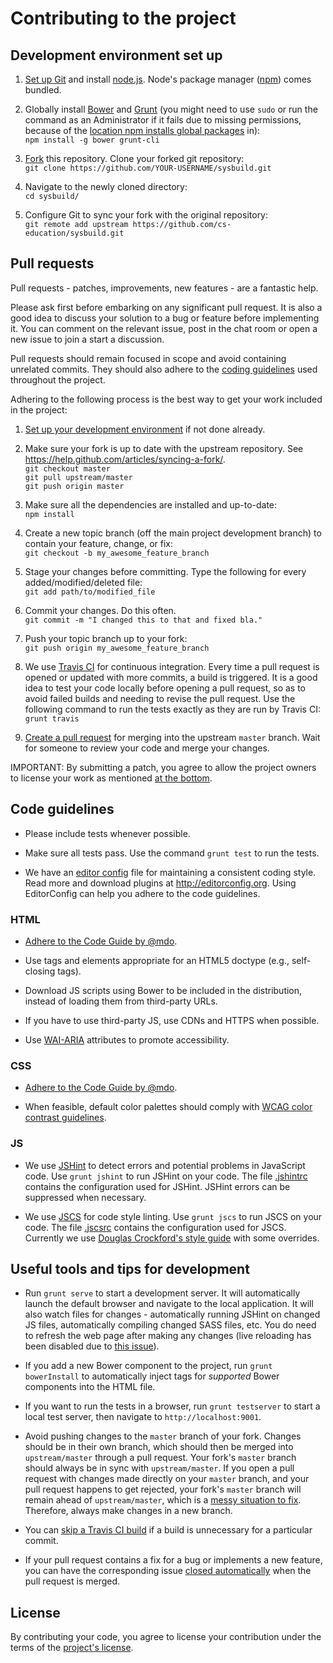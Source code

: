 # Contributing to the project

## Development environment set up
1. [Set up Git](https://help.github.com/articles/set-up-git/) and install [node.js](http://nodejs.org/).
   Node's package manager ([npm](https://www.npmjs.org/)) comes bundled.

2. Globally install [Bower](http://bower.io/) and [Grunt](http://gruntjs.com/)
   (you might need to use `sudo` or run the command as an Administrator if it fails due to missing permissions,
   because of the [location npm installs global packages](https://www.npmjs.org/doc/files/npm-folders.html) in):  
   `npm install -g bower grunt-cli`

3. [Fork](https://help.github.com/articles/fork-a-repo/) this repository. Clone your forked git repository:  
   `git clone https://github.com/YOUR-USERNAME/sysbuild.git`

4. Navigate to the newly cloned directory:  
   `cd sysbuild/`

5. Configure Git to sync your fork with the original repository:  
   `git remote add upstream https://github.com/cs-education/sysbuild.git`

## Pull requests
Pull requests - patches, improvements, new features - are a fantastic help.

Please ask first before embarking on any significant pull request.
It is also a good idea to discuss your solution to a bug or feature before implementing it.
You can comment on the relevant issue, post in the chat room or open a new issue to join a start a discussion.

Pull requests should remain focused in scope and avoid containing unrelated commits.
They should also adhere to the [coding guidelines](#code-guidelines) used throughout the project.

Adhering to the following process is the best way to get your work included in the project:
1. [Set up your development environment](#development-environment-set-up) if not done already.

2. Make sure your fork is up to date with the upstream repository. See https://help.github.com/articles/syncing-a-fork/.  
   `git checkout master`  
   `git pull upstream/master`  
   `git push origin master`

3. Make sure all the dependencies are installed and up-to-date:  
   `npm install`

4. Create a new topic branch (off the main project development branch) to contain your feature, change, or fix:  
   `git checkout -b my_awesome_feature_branch`

5. Stage your changes before committing. Type the following for every added/modified/deleted file:  
   `git add path/to/modified_file`

6. Commit your changes. Do this often.  
   `git commit -m "I changed this to that and fixed bla."`

7. Push your topic branch up to your fork:  
   `git push origin my_awesome_feature_branch`

8. We use [Travis CI](https://travis-ci.org/) for continuous integration.
   Every time a pull request is opened or updated with more commits, a build is triggered.
   It is a good idea to test your code locally before opening a pull request, so as to avoid failed builds
   and needing to revise the pull request. Use the following command to run the tests exactly as they are run by Travis CI:
   `grunt travis`

8. [Create a pull request](https://help.github.com/articles/creating-a-pull-request) for merging into the upstream `master` branch.
   Wait for someone to review your code and merge your changes.

IMPORTANT: By submitting a patch, you agree to allow the project owners to license your work as mentioned [at the bottom](#license).

## Code guidelines
* Please include tests whenever possible.

* Make sure all tests pass. Use the command `grunt test` to run the tests.

* We have an [editor config](.editorconfig) file for maintaining a consistent coding style.
  Read more and download plugins at <http://editorconfig.org>. Using EditorConfig can help you adhere to the code guidelines.

### HTML
* [Adhere to the Code Guide by @mdo](http://codeguide.co/#html).

* Use tags and elements appropriate for an HTML5 doctype (e.g., self-closing tags).

* Download JS scripts using Bower to be included in the distribution, instead of loading them from third-party URLs.

* If you have to use third-party JS, use CDNs and HTTPS when possible.

* Use [WAI-ARIA](https://developer.mozilla.org/en-US/docs/Web/Accessibility/ARIA) attributes to promote accessibility.

### CSS
* [Adhere to the Code Guide by @mdo](http://codeguide.co/#css).

* When feasible, default color palettes should comply with [WCAG color contrast guidelines](http://www.w3.org/TR/WCAG20/#visual-audio-contrast).

### JS
* We use [JSHint](http://jshint.com/about/) to detect errors and potential problems in JavaScript code.
  Use `grunt jshint` to run JSHint on your code. The file [.jshintrc](.jshintrc) contains the configuration used for JSHint.
  JSHint errors can be suppressed when necessary.

* We use [JSCS](http://jscs.info/) for code style linting.
  Use `grunt jscs` to run JSCS on your code. The file [.jscsrc](.jscsrc) contains the configuration used for JSCS.
  Currently we use [Douglas Crockford's style guide](http://javascript.crockford.com/code.html) with some overrides.

## Useful tools and tips for development
* Run `grunt serve` to start a development server. It will automatically launch the default browser and navigate to the local application.
  It will also watch files for changes - automatically running JSHint on changed JS files, automatically compiling changed SASS files, etc.
  You do need to refresh the web page after making any changes (live reloading has been disabled due to
  [this issue](https://github.com/cs-education/sysbuild/issues/115)).

* If you add a new Bower component to the project, run `grunt bowerInstall` to automatically inject tags for *supported* Bower components into the HTML file.

* If you want to run the tests in a browser, run `grunt testserver` to start a local test server, then navigate to `http://localhost:9001`.

* Avoid pushing changes to the `master` branch of your fork. Changes should be in their own branch, which should then be merged into `upstream/master` through a pull request.
  Your fork's `master` branch should always be in sync with `upstream/master`. If you open a pull request with changes made directly on your `master` branch,
  and your pull request happens to get rejected, your fork's `master` branch will remain ahead of `upstream/master`,
  which is a [messy situation to fix](https://stackoverflow.com/questions/5916329/cleanup-git-master-branch-and-move-some-commit-to-new-branch).
  Therefore, always make changes in a new branch.

* You can [skip a Travis CI build](http://docs.travis-ci.com/user/customizing-the-build/#Skipping-a-build) if a build is unnecessary for a particular commit.

* If your pull request contains a fix for a bug or implements a new feature, you can have the corresponding
  issue [closed automatically](https://github.com/blog/1506-closing-issues-via-pull-requests) when the pull request is merged.

## License
By contributing your code, you agree to license your contribution under the terms of the [project's license](LICENSE.md).

